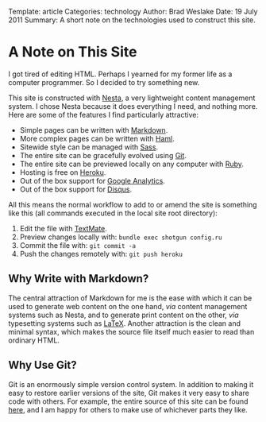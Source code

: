 Template: article
Categories: technology
Author: Brad Weslake
Date: 19 July 2011
Summary: A short note on the technologies used to construct this site.

# A Note on This Site

I got tired of editing HTML.  Perhaps I yearned for my former life as a computer programmer.  So I decided to try something new.

This site is constructed with [Nesta](http://nestacms.com/ "Nesta"), a very lightweight content management system.  I chose Nesta because it does everything I need, and nothing more.  Here are some of the features I find particularly attractive:

- Simple pages can be written with [Markdown](http://en.wikipedia.org/wiki/Markdown "Markdown").
- More complex pages can be written with [Haml](http://haml-lang.com/ "Haml").
- Sitewide style can be managed with [Sass](http://sass-lang.com/ "Sass").
- The entire site can be gracefully evolved using [Git](http://git-scm.com/ "git").
- The entire site can be previewed locally on any computer with [Ruby](http://www.ruby-lang.org/ "Ruby").
- Hosting is free on [Heroku](http://www.heroku.com/ "Heroku").
- Out of the box support for [Google Analytics](http://www.google.com/analytics/ "Google Analytics").
- Out of the box support for [Disqus](http://disqus.com/ "Disqus").

All this means the normal workflow to add to or amend the site is something like this (all commands executed in the local site root directory):

1. Edit the file with [TextMate](http://macromates.com/ "TextMate").
3. Preview changes locally with: `bundle exec shotgun config.ru`
2. Commit the file with: `git commit -a`
4. Push the changes remotely with: `git push heroku`

## Why Write with Markdown? ##

The central attraction of Markdown for me is the ease with which it can be used to generate web content on the one hand, *via* content management systems such as Nesta, and to generate print content on the other, *via* typesetting systems such as [LaTeX](http://www.latex-project.org/ "LaTeX").  Another attraction is the clean and minimal syntax, which makes the source file itself much easier to read than ordinary HTML.

## Why Use Git? ##

Git is an enormously simple version control system.  In addition to making it easy to restore earlier versions of the site, Git makes it very easy to share code with others.  For example, the entire source of this site can be found [here](http://github.com/etc/bweslake "bweslake.org source on GitHub"), and I am happy for others to make use of whichever parts they like.